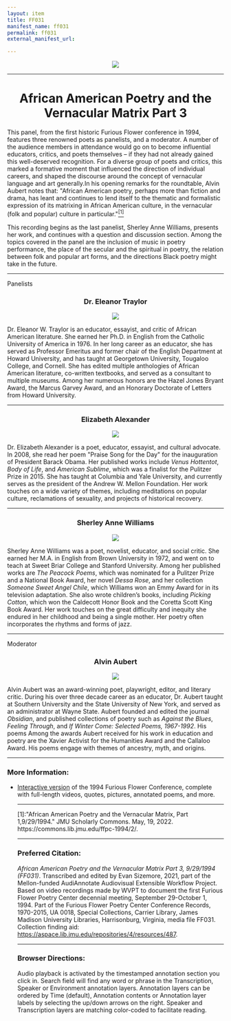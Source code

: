 ```yaml
---
layout: item
title: FF031
manifest_name: ff031
permalink: ff031
external_manifest_url: 

---
```

<!-- Add an essay or interpretive material below this line,
using HTML or markdown.  Do not modify this file above this line -->
<p style="text-align:center"><img src="https://www.jmu.edu/_images/furiousflower/furious-flower-logo.jpg"></p>
<hr>
<h1 style="text-align:center">African American Poetry and the Vernacular Matrix Part 3</h1>
<p>This panel, from the first historic Furious Flower conference in 1994, features three renowned poets as panelists, and a moderator. A number of the audience members in attendance would go on to become influential educators, critics, and poets themselves – if they had not already gained this well-deserved recognition. For a diverse group of poets and critics, this marked a formative moment that influenced the direction of individual careers, and shaped the discourse around the concept of vernacular language and art generally.In his opening remarks for the roundtable, Alvin Aubert notes that: "African American poetry, perhaps more than fiction and drama, has leant and continues to lend itself to the thematic and formalistic expression of its matrixing in African American culture, in the vernacular (folk and popular) culture in particular."<a href="fn#1"><sup>[1]</sup></a></p>
<p>This recording begins as the last panelist, Sherley Anne Williams, presents her work, and continues with a question and discussion section. Among the topics covered in the panel are the inclusion of music in poetry performance, the place of the secular and the spiritual in poetry, the relation between folk and popular art forms, and the directions Black poetry might take in the future.</p>
<hr>
<h style="text-align:center">Panelists</h>
<h3 style="text-align:center"><b>Dr. Eleanor Traylor</b></h3>
<p style="text-align:center"><img src="https://furiousflower.org/wp-content/uploads/2019/03/Eleanor-Taylor-Cropped-559x1024.jpg"></p>
<p>Dr. Eleanor W. Traylor is an educator, essayist, and critic of African American literature. She earned her Ph.D. in English from the Catholic University of America in 1976. In her long career as an educator, she has served as Professor Emeritus and former chair of the English Department at Howard University, and has taught at Georgetown University, Tougaloo College, and Cornell. She has edited multiple anthologies of African American literature, co-written textbooks, and served as a consultant to multiple museums. Among her numerous honors are the Hazel Jones Bryant Award, the Marcus Garvey Award, and an Honorary Doctorate of Letters from Howard University.</p>
<hr>
<h3 style="text-align:center"><b>Elizabeth Alexander</b></h3>
<p style="text-align:center"><img src="https://furiousflower.org/wp-content/uploads/2019/03/Elizabeth-Alexander-Cropped-923x1024.jpg"></p>
<p>Dr. Elizabeth Alexander is a poet, educator, essayist, and cultural advocate. In 2008, she read her poem "Praise Song for the Day" for the inauguration of President Barack Obama.  Her published works include <i>Venus Hottentot</i>, <i>Body of Life</i>, and <i>American Sublime</i>, which was a finalist for the Pulitzer Prize in 2015. She has taught at Columbia and Yale University, and currently serves as the president of the Andrew W. Mellon Foundation. Her work touches on a wide variety of themes, including meditations on popular culture, reclamations of sexuality, and projects of historical recovery.</p>
<hr>
<h3 style="text-align:center"><b>Sherley Anne Williams</b></h3>
<p style="text-align:center"><img src="https://furiousflower.org/wp-content/uploads/2019/03/Sherley-Anne-Williams-Cropped-665x1024.jpg"></p>
<p>Sherley Anne Williams was a poet, novelist, educator, and social critic. She earned her M.A. in English from Brown University in 1972, and went on to teach at Sweet Briar College and Stanford University. Among her published works are <i>The Peacock Poems</i>, which was nominated for a Pulitzer Prize and a National Book Award, her novel <i>Dessa Rose</i>, and her collection <i>Someone Sweet Angel Chile</i>, which Williams won an Emmy Award for in its television adaptation. She also wrote children’s books, including <i>Picking Cotton</i>, which won the Caldecott Honor Book and the Coretta Scott King Book Award. Her work touches on the great difficulty and inequity she endured in her childhood and being a single mother. Her poetry  often incorporates the rhythms and forms of jazz.</p>
<hr>
<h style="text-align:center">Moderator</h>
<h3 style="text-align:center"><b>Alvin Aubert</b></h3>
<p style="text-align:center"><img src="https://furiousflower.org/wp-content/uploads/2019/03/Alvin-Aubert-Cropped-848x1024.jpg"></p>
<p>Alvin Aubert was an award-winning poet, playwright, editor, and literary critic. During his over three decade career as an educator, Dr. Aubert taught at Southern University and the State University of New York, and served as an administrator at Wayne State.  Aubert founded and edited the journal <i>Obsidian</i>, and published collections of poetry such as <i>Against the Blues</i>, <i>Feeling Through</i>, and <i>If Winter Come: Selected Poems, 1967-1992</i>. His poems  Among the awards Aubert received for his work in education and poetry are the Xavier Activist for the Humanities Award and the Callaloo Award. His poems engage with themes of ancestry, myth, and origins.</p>
<hr>
<h3>More Information:</h3>
<ul><li><p><a href="https://furiousflower.org/interactive-program-day-1">Interactive version</a> of the 1994 Furious Flower Conference, complete with full-length videos, quotes, pictures, annotated poems, and more.
<hr>
<p><a name="fn1">[1]</a>:"African American Poetry and the Vernacular Matrix, Part 1,9/29/1994." JMU Scholarly Commons. May, 19, 2022. https://commons.lib.jmu.edu/ffpc-1994/2/.</p>
<hr>
<h3>Preferred Citation:</h3>
<i>African American Poetry and the Vernacular Matrix Part 3, 9/29/1994 (FF031)</i>. Transcribed and edited by Evan Sizemore, 2021, part of the Mellon-funded AudiAnnotate Audiovisual Extensible Workflow Project. Based on video recordings made by WVPT to document the first Furious Flower Poetry Center decennial meeting, September 29-October 1, 1994. Part of the Furious Flower Poetry Center Conference Records, 1970-2015, UA 0018, Special Collections, Carrier Library, James Madison University Libraries, Harrisonburg, Virginia, media file FF031. Collection finding aid: <a href="https://aspace.lib.jmu.edu/repositories/4/resources/487">https://aspace.lib.jmu.edu/repositories/4/resources/487</a>.
<hr>
<h3>Browser Directions:</h3> 
Audio playback is activated by the timestamped annotation section you click in. Search field will find any word or phrase in the Transcription, Speaker or Environment annotation layers. Annotation layers can be ordered by Time (default), Annotation contents or Annotation layer labels by selecting the up/down arrows on the right. Speaker and Transcription layers are matching color-coded to facilitate reading.
